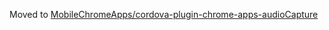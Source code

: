 Moved to [MobileChromeApps/cordova-plugin-chrome-apps-audioCapture](MobileChromeApps/cordova-plugin-chrome-apps-audioCapture)